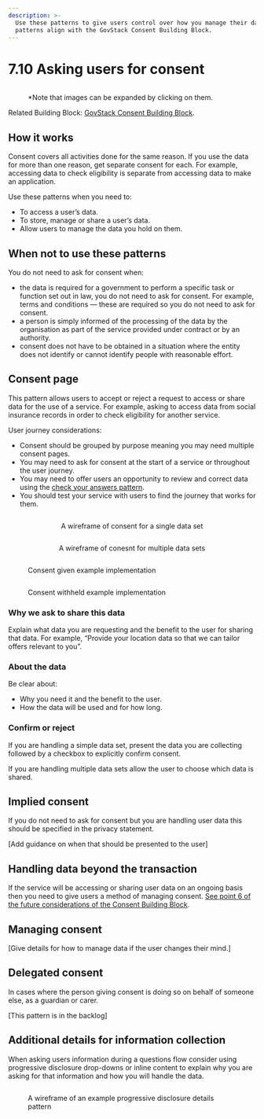 ```yaml
---
description: >-
  Use these patterns to give users control over how you manage their data. These
  patterns align with the GovStack Consent Building Block.
---
```


# 7.10 Asking users for consent

<div data-full-width="true">

<figure><img src="../../.gitbook/assets/Asking for consent.png" alt=""><figcaption><p>*Note that images can be expanded by clicking on them.</p></figcaption></figure>

</div>

Related Building Block: [GovStack Consent Building Block](https://govstack.gitbook.io/bb-consent/).

## How it works

Consent covers all activities done for the same reason. If you use the data for more than one reason, get separate consent for each. For example, accessing data to check eligibility is separate from accessing data to make an application.

Use these patterns when you need to:

* To access a user’s data.
* To store, manage or share a user’s data.
* Allow users to manage the data you hold on them.

## When not to use these patterns

You do not need to ask for consent when:

* the data is required for a government to perform a specific task or function set out in law, you do not need to ask for consent. For example, terms and conditions — these are required so you do not need to ask for consent.
* a person is simply informed of the processing of the data by the organisation as part of the service provided under contract or by an authority.
* consent does not have to be obtained in a situation where the entity does not identify or cannot identify people with reasonable effort.

## Consent page

This pattern allows users to accept or reject a request to access or share data for the use of a service. For example, asking to access data from social insurance records in order to check eligibility for another service.

User journey considerations:

* Consent should be grouped by purpose meaning you may need multiple consent pages.
* You may need to ask for consent at the start of a service or throughout the user journey.
* You may need to offer users an opportunity to review and correct data using the [check your answers pattern](http://127.0.0.1:5000/o/pxmRWOPoaU8fUAbbcrus/s/zdXe8NbIMZIv5sydPBf6/).
* You should test your service with users to find the journey that works for them.

<div align="center" data-full-width="false">

<figure><img src="../../.gitbook/assets/Consent for single data sets.png" alt=""><figcaption><p>A wireframe of consent for a single data set</p></figcaption></figure>

 

<figure><img src="../../.gitbook/assets/Consent for multiple data sets (1).png" alt=""><figcaption><p>A wireframe of conesnt for multiple data sets</p></figcaption></figure>

</div>



<div>

<figure><img src="../../.gitbook/assets/Consent given - Example implementation (1).png" alt=""><figcaption><p>Consent given example implementation</p></figcaption></figure>

 

<figure><img src="../../.gitbook/assets/Consent witheld - Example implementation (1).png" alt=""><figcaption><p>Consent withheld example implementation</p></figcaption></figure>

</div>

### **Why we ask to share this data**

Explain what data you are requesting and the benefit to the user for sharing that data. For example, “Provide your location data so that we can tailor offers relevant to you”.

### **About the data**

Be clear about:

* Why you need it and the benefit to the user.
* How the data will be used and for how long.

### **Confirm or reject**

If you are handling a simple data set, present the data you are collecting followed by a checkbox to explicitly confirm consent.

If you are handling multiple data sets allow the user to choose which data is shared.

## Implied consent

If you do not need to ask for consent but you are handling user data this should be specified in the privacy statement.

\[Add guidance on when that should be presented to the user]

## Handling data beyond the transaction

If the service will be accessing or sharing user data on an ongoing basis then you need to give users a method of managing consent. [See point 6 of the future considerations of the Consent Building Block](https://govstack-global.atlassian.net/wiki/spaces/GH/pages/183205908/Future+Considerations+Consent).

## **Managing consent**

\[Give details for how to manage data if the user changes their mind.]

## Delegated consent

In cases where the person giving consent is doing so on behalf of someone else, as a guardian or carer.

\[This pattern is in the backlog]

## Additional details for information collection

When asking users information during a questions flow consider using progressive disclosure drop-downs or inline content to explain why you are asking for that information and how you will handle the data.

<figure><img src="../../.gitbook/assets/Details for information (1).png" alt=""><figcaption><p>A wireframe of an example progressive disclosure details pattern</p></figcaption></figure>

###
